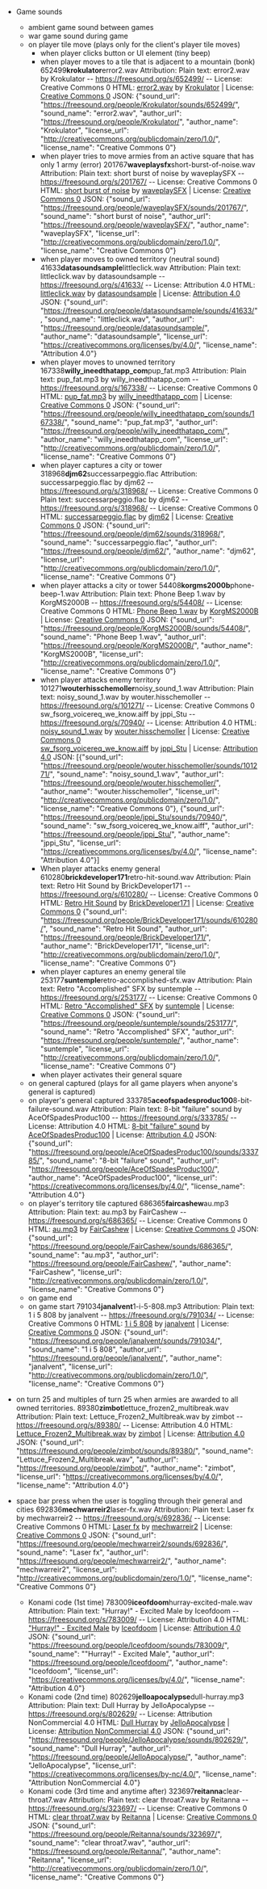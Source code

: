 - Game sounds
  - ambient game sound between games
  - war game sound during game
  - on player tile move (plays only for the client's player tile moves)
    - when player clicks button or UI element (tiny beep)
    - when player moves to a tile that is adjacent to a mountain (bonk)
      652499**krokulator**error2.wav
      Attribution:
      Plain text:
      error2.wav by Krokulator -- https://freesound.org/s/652499/ -- License: Creative Commons 0
      HTML:
      <a href="https://freesound.org/people/Krokulator/sounds/652499/">error2.wav</a> by <a href="https://freesound.org/people/Krokulator/">Krokulator</a> | License: <a href="http://creativecommons.org/publicdomain/zero/1.0/">Creative Commons 0</a>
      JSON:
      {"sound_url": "https://freesound.org/people/Krokulator/sounds/652499/", "sound_name": "error2.wav", "author_url": "https://freesound.org/people/Krokulator/", "author_name": "Krokulator", "license_url": "http://creativecommons.org/publicdomain/zero/1.0/", "license_name": "Creative Commons 0"}
    - when player tries to move armies from an active square that has only 1 army (error)
      201767**waveplaysfx**short-burst-of-noise.wav
      Attribution:
      Plain text:
      short burst of noise by waveplaySFX -- https://freesound.org/s/201767/ -- License: Creative Commons 0
      HTML:
      <a href="https://freesound.org/people/waveplaySFX/sounds/201767/">short burst of noise</a> by <a href="https://freesound.org/people/waveplaySFX/">waveplaySFX</a> | License: <a href="http://creativecommons.org/publicdomain/zero/1.0/">Creative Commons 0</a>
      JSON:
      {"sound_url": "https://freesound.org/people/waveplaySFX/sounds/201767/", "sound_name": "short burst of noise", "author_url": "https://freesound.org/people/waveplaySFX/", "author_name": "waveplaySFX", "license_url": "http://creativecommons.org/publicdomain/zero/1.0/", "license_name": "Creative Commons 0"}
    - when player moves to owned territory (neutral sound)
      41633**datasoundsample**littleclick.wav
      Attribution:
      Plain text:
      littleclick.wav by datasoundsample -- https://freesound.org/s/41633/ -- License: Attribution 4.0
      HTML:
      <a href="https://freesound.org/people/datasoundsample/sounds/41633/">littleclick.wav</a> by <a href="https://freesound.org/people/datasoundsample/">datasoundsample</a> | License: <a href="https://creativecommons.org/licenses/by/4.0/">Attribution 4.0</a>
      JSON:
      {"sound_url": "https://freesound.org/people/datasoundsample/sounds/41633/", "sound_name": "littleclick.wav", "author_url": "https://freesound.org/people/datasoundsample/", "author_name": "datasoundsample", "license_url": "https://creativecommons.org/licenses/by/4.0/", "license_name": "Attribution 4.0"}
    - when player moves to unowned territory
      167338**willy_ineedthatapp_com**pup_fat.mp3
      Attribution:
      Plain text:
      pup_fat.mp3 by willy_ineedthatapp_com -- https://freesound.org/s/167338/ -- License: Creative Commons 0
      HTML:
      <a href="https://freesound.org/people/willy_ineedthatapp_com/sounds/167338/">pup_fat.mp3</a> by <a href="https://freesound.org/people/willy_ineedthatapp_com/">willy_ineedthatapp_com</a> | License: <a href="http://creativecommons.org/publicdomain/zero/1.0/">Creative Commons 0</a>
      JSON:
      {"sound_url": "https://freesound.org/people/willy_ineedthatapp_com/sounds/167338/", "sound_name": "pup_fat.mp3", "author_url": "https://freesound.org/people/willy_ineedthatapp_com/", "author_name": "willy_ineedthatapp_com", "license_url": "http://creativecommons.org/publicdomain/zero/1.0/", "license_name": "Creative Commons 0"}
    - when player captures a city or tower
      318968**djm62**successarpeggio.flac
      Attribution:
      successarpeggio.flac by djm62 -- https://freesound.org/s/318968/ -- License: Creative Commons 0
      Plain text:
      successarpeggio.flac by djm62 -- https://freesound.org/s/318968/ -- License: Creative Commons 0
      HTML:
      <a href="https://freesound.org/people/djm62/sounds/318968/">successarpeggio.flac</a> by <a href="https://freesound.org/people/djm62/">djm62</a> | License: <a href="http://creativecommons.org/publicdomain/zero/1.0/">Creative Commons 0</a>
      JSON:
      {"sound_url": "https://freesound.org/people/djm62/sounds/318968/", "sound_name": "successarpeggio.flac", "author_url": "https://freesound.org/people/djm62/", "author_name": "djm62", "license_url": "http://creativecommons.org/publicdomain/zero/1.0/", "license_name": "Creative Commons 0"}
    - when player attacks a city or tower
      54408**korgms2000b**phone-beep-1.wav
      Attribution:
      Plain text:
      Phone Beep 1.wav by KorgMS2000B -- https://freesound.org/s/54408/ -- License: Creative Commons 0
      HTML:
      <a href="https://freesound.org/people/KorgMS2000B/sounds/54408/">Phone Beep 1.wav</a> by <a href="https://freesound.org/people/KorgMS2000B/">KorgMS2000B</a> | License: <a href="http://creativecommons.org/publicdomain/zero/1.0/">Creative Commons 0</a>
      JSON:
      {"sound_url": "https://freesound.org/people/KorgMS2000B/sounds/54408/", "sound_name": "Phone Beep 1.wav", "author_url": "https://freesound.org/people/KorgMS2000B/", "author_name": "KorgMS2000B", "license_url": "http://creativecommons.org/publicdomain/zero/1.0/", "license_name": "Creative Commons 0"}
    - when player attacks enemy territory
      101271**wouterhisschemoller**noisy_sound_1.wav
      Attribution:
      Plain text:
      noisy_sound_1.wav by wouter.hisschemoller -- https://freesound.org/s/101271/ -- License: Creative Commons 0
      sw_fsorg_voicereq_we_know.aiff by jppi_Stu -- https://freesound.org/s/70940/ -- License: Attribution 4.0
      HTML:
      <a href="https://freesound.org/people/wouter.hisschemoller/sounds/101271/">noisy_sound_1.wav</a> by <a href="https://freesound.org/people/wouter.hisschemoller/">wouter.hisschemoller</a> | License: <a href="http://creativecommons.org/publicdomain/zero/1.0/">Creative Commons 0</a><br>
      <a href="https://freesound.org/people/jppi_Stu/sounds/70940/">sw_fsorg_voicereq_we_know.aiff</a> by <a href="https://freesound.org/people/jppi_Stu/">jppi_Stu</a> | License: <a href="https://creativecommons.org/licenses/by/4.0/">Attribution 4.0</a>
      JSON:
      [{"sound_url": "https://freesound.org/people/wouter.hisschemoller/sounds/101271/", "sound_name": "noisy_sound_1.wav", "author_url": "https://freesound.org/people/wouter.hisschemoller/", "author_name": "wouter.hisschemoller", "license_url": "http://creativecommons.org/publicdomain/zero/1.0/", "license_name": "Creative Commons 0"}, {"sound_url": "https://freesound.org/people/jppi_Stu/sounds/70940/", "sound_name": "sw_fsorg_voicereq_we_know.aiff", "author_url": "https://freesound.org/people/jppi_Stu/", "author_name": "jppi_Stu", "license_url": "https://creativecommons.org/licenses/by/4.0/", "license_name": "Attribution 4.0"}]
    - When player attacks enemy general
      610280**brickdeveloper171**retro-hit-sound.wav
      Attribution:
      Plain text:
      Retro Hit Sound by BrickDeveloper171 -- https://freesound.org/s/610280/ -- License: Creative Commons 0
      HTML:
      <a href="https://freesound.org/people/BrickDeveloper171/sounds/610280/">Retro Hit Sound</a> by <a href="https://freesound.org/people/BrickDeveloper171/">BrickDeveloper171</a> | License: <a href="http://creativecommons.org/publicdomain/zero/1.0/">Creative Commons 0</a>
      {"sound_url": "https://freesound.org/people/BrickDeveloper171/sounds/610280/", "sound_name": "Retro Hit Sound", "author_url": "https://freesound.org/people/BrickDeveloper171/", "author_name": "BrickDeveloper171", "license_url": "http://creativecommons.org/publicdomain/zero/1.0/", "license_name": "Creative Commons 0"}
    - when player captures an enemy general tile
      253177**suntemple**retro-accomplished-sfx.wav
      Attribution:
      Plain text:
      Retro "Accomplished" SFX by suntemple -- https://freesound.org/s/253177/ -- License: Creative Commons 0
      HTML:
      <a href="https://freesound.org/people/suntemple/sounds/253177/">Retro "Accomplished" SFX</a> by <a href="https://freesound.org/people/suntemple/">suntemple</a> | License: <a href="http://creativecommons.org/publicdomain/zero/1.0/">Creative Commons 0</a>
      JSON:
      {"sound_url": "https://freesound.org/people/suntemple/sounds/253177/", "sound_name": "Retro \"Accomplished\" SFX", "author_url": "https://freesound.org/people/suntemple/", "author_name": "suntemple", "license_url": "http://creativecommons.org/publicdomain/zero/1.0/", "license_name": "Creative Commons 0"}
    - when player activates their general square
  - on general captured (plays for all game players when anyone's general is captured)
  - on player's general captured
    333785**aceofspadesproduc100**8-bit-failure-sound.wav
    Attribution:
    Plain text:
    8-bit "failure" sound by AceOfSpadesProduc100 -- https://freesound.org/s/333785/ -- License: Attribution 4.0
    HTML:
    <a href="https://freesound.org/people/AceOfSpadesProduc100/sounds/333785/">8-bit "failure" sound</a> by <a href="https://freesound.org/people/AceOfSpadesProduc100/">AceOfSpadesProduc100</a> | License: <a href="https://creativecommons.org/licenses/by/4.0/">Attribution 4.0</a>
    JSON:
    {"sound_url": "https://freesound.org/people/AceOfSpadesProduc100/sounds/333785/", "sound_name": "8-bit \"failure\" sound", "author_url": "https://freesound.org/people/AceOfSpadesProduc100/", "author_name": "AceOfSpadesProduc100", "license_url": "https://creativecommons.org/licenses/by/4.0/", "license_name": "Attribution 4.0"}
  - on player's territory tile captured
    686365**faircashew**au.mp3
    Attribution:
    Plain text:
    au.mp3 by FairCashew -- https://freesound.org/s/686365/ -- License: Creative Commons 0
    HTML:
    <a href="https://freesound.org/people/FairCashew/sounds/686365/">au.mp3</a> by <a href="https://freesound.org/people/FairCashew/">FairCashew</a> | License: <a href="http://creativecommons.org/publicdomain/zero/1.0/">Creative Commons 0</a>
    JSON:
    {"sound_url": "https://freesound.org/people/FairCashew/sounds/686365/", "sound_name": "au.mp3", "author_url": "https://freesound.org/people/FairCashew/", "author_name": "FairCashew", "license_url": "http://creativecommons.org/publicdomain/zero/1.0/", "license_name": "Creative Commons 0"}
  - on game end
  - on game start
    791034**janalvent**1-i-5-808.mp3
    Attribution:
    Plain text:
    1 i 5 808 by janalvent -- https://freesound.org/s/791034/ -- License: Creative Commons 0
    HTML:
    <a href="https://freesound.org/people/janalvent/sounds/791034/">1 i 5 808</a> by <a href="https://freesound.org/people/janalvent/">janalvent</a> | License: <a href="http://creativecommons.org/publicdomain/zero/1.0/">Creative Commons 0</a>
    JSON:
    {"sound_url": "https://freesound.org/people/janalvent/sounds/791034/", "sound_name": "1 i 5 808", "author_url": "https://freesound.org/people/janalvent/", "author_name": "janalvent", "license_url": "http://creativecommons.org/publicdomain/zero/1.0/", "license_name": "Creative Commons 0"}

- on turn 25 and multiples of turn 25 when armies are awarded to all owned territories.
  89380**zimbot**lettuce_frozen2_multibreak.wav
  Attribution:
  Plain text:
  Lettuce_Frozen2_Multibreak.wav by zimbot -- https://freesound.org/s/89380/ -- License: Attribution 4.0
  HTML:
  <a href="https://freesound.org/people/zimbot/sounds/89380/">Lettuce_Frozen2_Multibreak.wav</a> by <a href="https://freesound.org/people/zimbot/">zimbot</a> | License: <a href="https://creativecommons.org/licenses/by/4.0/">Attribution 4.0</a>
  JSON:
  {"sound_url": "https://freesound.org/people/zimbot/sounds/89380/", "sound_name": "Lettuce_Frozen2_Multibreak.wav", "author_url": "https://freesound.org/people/zimbot/", "author_name": "zimbot", "license_url": "https://creativecommons.org/licenses/by/4.0/", "license_name": "Attribution 4.0"}
- space bar press when the user is toggling through their general and cities
  692836**mechwarreir2**laser-fx.wav
  Attribution:
  Plain text:
  Laser fx by mechwarreir2 -- https://freesound.org/s/692836/ -- License: Creative Commons 0
  HTML:
  <a href="https://freesound.org/people/mechwarreir2/sounds/692836/">Laser fx</a> by <a href="https://freesound.org/people/mechwarreir2/">mechwarreir2</a> | License: <a href="http://creativecommons.org/publicdomain/zero/1.0/">Creative Commons 0</a>
  JSON:
  {"sound_url": "https://freesound.org/people/mechwarreir2/sounds/692836/", "sound_name": "Laser fx", "author_url": "https://freesound.org/people/mechwarreir2/", "author_name": "mechwarreir2", "license_url": "http://creativecommons.org/publicdomain/zero/1.0/", "license_name": "Creative Commons 0"}
  - Konami code (1st time)
    783009**iceofdoom**hurray-excited-male.wav
    Attribution:
    Plain text:
    "Hurray!" - Excited Male by Iceofdoom -- https://freesound.org/s/783009/ -- License: Attribution 4.0
    HTML:
    <a href="https://freesound.org/people/Iceofdoom/sounds/783009/">"Hurray!" - Excited Male</a> by <a href="https://freesound.org/people/Iceofdoom/">Iceofdoom</a> | License: <a href="https://creativecommons.org/licenses/by/4.0/">Attribution 4.0</a>
    JSON:
    {"sound_url": "https://freesound.org/people/Iceofdoom/sounds/783009/", "sound_name": "\"Hurray!\" - Excited Male", "author_url": "https://freesound.org/people/Iceofdoom/", "author_name": "Iceofdoom", "license_url": "https://creativecommons.org/licenses/by/4.0/", "license_name": "Attribution 4.0"}
  - Konami code (2nd time)
    802629**jelloapocalypse**dull-hurray.mp3
    Attribution:
    Plain text:
    Dull Hurray by JelloApocalypse -- https://freesound.org/s/802629/ -- License: Attribution NonCommercial 4.0
    HTML:
    <a href="https://freesound.org/people/JelloApocalypse/sounds/802629/">Dull Hurray</a> by <a href="https://freesound.org/people/JelloApocalypse/">JelloApocalypse</a> | License: <a href="https://creativecommons.org/licenses/by-nc/4.0/">Attribution NonCommercial 4.0</a>
    JSON:
    {"sound_url": "https://freesound.org/people/JelloApocalypse/sounds/802629/", "sound_name": "Dull Hurray", "author_url": "https://freesound.org/people/JelloApocalypse/", "author_name": "JelloApocalypse", "license_url": "https://creativecommons.org/licenses/by-nc/4.0/", "license_name": "Attribution NonCommercial 4.0"}
  - Konami code (3rd time and anytime after)
    323697**reitanna**clear-throat7.wav
    Attribution:
    Plain text:
    clear throat7.wav by Reitanna -- https://freesound.org/s/323697/ -- License: Creative Commons 0
    HTML:
    <a href="https://freesound.org/people/Reitanna/sounds/323697/">clear throat7.wav</a> by <a href="https://freesound.org/people/Reitanna/">Reitanna</a> | License: <a href="http://creativecommons.org/publicdomain/zero/1.0/">Creative Commons 0</a>
    JSON:
    {"sound_url": "https://freesound.org/people/Reitanna/sounds/323697/", "sound_name": "clear throat7.wav", "author_url": "https://freesound.org/people/Reitanna/", "author_name": "Reitanna", "license_url": "http://creativecommons.org/publicdomain/zero/1.0/", "license_name": "Creative Commons 0"}
